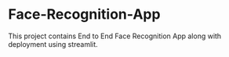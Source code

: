 # Face-Recognition-App
This project contains End to End Face Recognition App along with deployment using streamlit.

